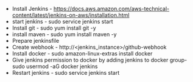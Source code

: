 * Install Jenkins - https://docs.aws.amazon.com/aws-technical-content/latest/jenkins-on-aws/installation.html
* start jenkins - sudo service jenkins start
* Install git - sudo yum install git -y
* install maven - sudo yum install maven -y
* Prepare jenkinsfile
* Create webhook - http://<jenkins_instance>/github-webhook
* Install docker - sudo amazon-linux-extras install docker
* Give jenkins permission to docker by adding jenkins to docker group- sudo usermod -aG docker jenkins
* Restart jenkins - sudo service jenkins start
